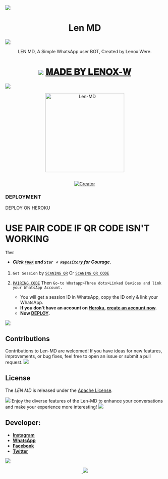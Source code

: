 <a><img src='https://i.imgur.com/LyHic3i.gif'/></a>
 <h1 align="center"> Len MD  </h1>
 <a><img src='https://i.imgur.com/LyHic3i.gif'/></a>
<p align="center"> LEN MD, A Simple WhatsApp user BOT, Created by Lenox Were.
</p>
<h1 align="center">
<a><img src='https://i.imgur.com/LyHic3i.gif'/></a> 
<u> 𝐌𝐀𝐃𝐄 𝐁𝐘 𝐋𝐄𝐍𝐎𝐗-𝐖 </u> </h1>
<a><img src='https://i.imgur.com/LyHic3i.gif'/></a>
<p align="center">
  <a href="https://github.com/lenodewere/Len-MD">
    <img alt="Len-MD" height="250x300" src="https://telegra.ph/file/b2d04cc43245324a1f83f.jpg">
  </a>
</p>

<p align="center">
  <a href="#"><img src="http://readme-typing-svg.herokuapp.com?color=d1fa02&center=true&vCenter=true&multiline=false&lines=LEN+MD+WHATSAPP+BOT" alt="">
</p>
   
<p align="center">
<a href="#"><img title="Creator" src="https://img.shields.io/badge/Creator-Lenox.Were-red.svg?style=for-the-badge&logo=github"></a>
</p>



### DEPLOYMENT ###

DEPLOY ON HEROKU 
   
 # USE PAIR CODE IF QR CODE ISN'T WORKING

 `Then`
   - ***Click [`FORK`](https://github.com/lenodewere/Len-MD) and `Star ⭐ Repository` for Courage.***
   
   1.  `Get Session` by [`SCANING QR`](https://lennie-W-qr.onrender.com)
     Or
[`SCANING QR CODE`](https://lennieqrb-a0a1bd0f905e.herokuapp.com/)
 

2. [`PAIRING CODE`](https://lenniepairer2-4641154cfcaa.herokuapp.com/pair) Then `Go-to Whatapp>Three dots>Linked Devices and link your WhatsApp Account.`
   - You will get a session ID in WhatsApp, copy the ID only & link your WhatsApp.
   - **If you don't have an account on [Heroku](https://signup.heroku.com/), [create an account now](https://signup.heroku.com/).**
   - **Now [DEPLOY](https://dashboard.heroku.com/new?template=https://github.com/lenodewere/Len-MD).**

<a><img src='https://i.imgur.com/LyHic3i.gif'/></a>
## Contributions

Contributions to Len-MD are welcomed! If you have ideas for new features, improvements, or bug fixes, feel free to open an issue or submit a pull request.
<a><img src='https://i.imgur.com/LyHic3i.gif'/></a>
## License

The *LEN MD* is released under the [Apache License](                        http://www.apache.org/licenses/).

<a><img src='https://i.imgur.com/LyHic3i.gif'/></a>
Enjoy the diverse features of the Len-MD to enhance your conversations and make your experience more interesting!
<a><img src='https://i.imgur.com/LyHic3i.gif'/></a>
## Developer:

- [**Instagram**](https://www.instagram.com/im_lennie)
- [**WhatsApp**](https://wa.me/254715343733)
- [**Facebook**](
https://www.facebook.com/lenode.khns) 
- [**Twitter**](https://x.com/official_lenny6) 

<a><img src='https://i.imgur.com/LyHic3i.gif'/></a>
<p align="center">
  <a href="#"><img src="http://readme-typing-svg.herokuapp.com?color=d1fa02&center=true&vCenter=true&multiline=false&lines=THANK+YOU✨!" alt="">
   <a><img src='https://i.imgur.com/LyHic3i.gif'/></a>
</p>
